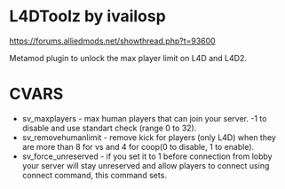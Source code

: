 # L4DToolz by ivailosp

https://forums.alliedmods.net/showthread.php?t=93600

Metamod plugin to unlock the max player limit on L4D and L4D2.

# CVARS

- sv_maxplayers - max human players that can join your server. -1 to disable and use standart check (range 0 to 32).
- sv_removehumanlimit - remove kick for players (only L4D) when they are more than 8 for vs and 4 for coop(0 to disable, 1 to enable).
- sv_force_unreserved - if you set it to 1 before connection from lobby your server will stay unreserved and allow players to connect using connect command, this command sets.
